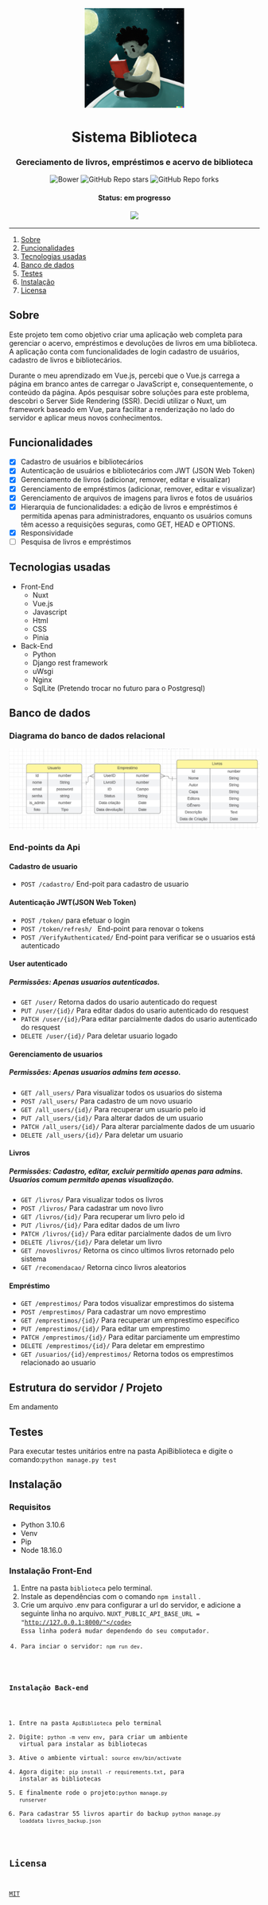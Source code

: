 <div align="center">

<img src="https://github.com/SobrancelhaDoDragao/Sistema-Biblioteca/blob/Alpha-3.0/biblioteca/public/img/meninoLendo.png" alt="Menino lendo um livro na lua" width="200">

</div>

<h1 align="center">Sistema Biblioteca</h1>

<h3 align="center">Gereciamento de livros, empréstimos e acervo de biblioteca</h3>

<div align="center">
    
![Bower](https://img.shields.io/bower/l/mi?color=9cf&style=for-the-badge)
![GitHub Repo stars](https://img.shields.io/github/stars/SobrancelhaDoDragao/Sistema-Biblioteca?color=9cf&style=for-the-badge)
![GitHub Repo forks](https://img.shields.io/github/forks/SobrancelhaDoDragao/Sistema-Biblioteca?color=9cf&style=for-the-badge)
    
</div>

<h4 align="center">Status: em progresso</h4>

<div align="center">
    
<img src="https://github.com/SobrancelhaDoDragao/Sistema-Biblioteca/blob/master/screenshots/aprensentacao2.gif">
    
</div>

-----------------------------------------------------------------------------------------------------------------

1. [Sobre](#sobre)
2. [Funcionalidades](#funcionalidades)
3. [Tecnologias usadas](#tecnologias-usadas) 
4. [Banco de dados](#banco-de-dados)
5. [Testes](#testes)
6. [Instalação](#instalação)
7. [Licensa](#licensa)

## Sobre

Este projeto tem como objetivo criar uma aplicação web completa para gerenciar o acervo, empréstimos e devoluções de livros em uma biblioteca. A aplicação conta com funcionalidades de login cadastro de usuários, cadastro de livros e bibliotecários.

Durante o meu aprendizado em Vue.js, percebi que o Vue.js carrega a página em branco antes de carregar o JavaScript e, consequentemente, o conteúdo da página. Após pesquisar sobre soluções para este problema, descobri o Server Side Rendering (SSR). Decidi utilizar o Nuxt, um framework baseado em Vue, para facilitar a renderização no lado do servidor e aplicar meus novos conhecimentos.

## Funcionalidades

- [x] Cadastro de usuários e bibliotecários
- [x] Autenticação de usuários e bibliotecários com JWT (JSON Web Token)
- [x] Gerenciamento de livros (adicionar, remover, editar e visualizar)
- [x] Gerenciamento de empréstimos (adicionar, remover, editar e visualizar)
- [x] Gerenciamento de arquivos de imagens para livros e fotos de usuários
- [x] Hierarquia de funcionalidades: a edição de livros e empréstimos é permitida apenas para administradores, enquanto os usuários comuns têm acesso a requisições seguras, como GET, HEAD e OPTIONS.
- [x] Responsividade
- [ ] Pesquisa de livros e empréstimos

## Tecnologias usadas

- Front-End
    - Nuxt
    - Vue.js
    - Javascript
    - Html
    - CSS
    - Pinia
- Back-End
    - Python
    - Django rest framework
    - uWsgi
    - Nginx
    - SqlLite (Pretendo trocar no futuro para o Postgresql)

## Banco de dados

### Diagrama do banco de dados relacional

<img src="https://github.com/SobrancelhaDoDragao/Sistema-Biblioteca/blob/master/screenshots/diagrama_banco.png" alt="Diagrama do banco de dados">

### End-points da Api

#### Cadastro de usuario

- <code>POST /cadastro/</code> End-poit para cadastro de usuario

#### Autenticação JWT(JSON Web Token)

- <code>POST /token/</code> para efetuar o login
- <code>POST /token/refresh/ </code> End-point para renovar o tokens
- <code>POST /VerifyAuthenticated/</code> End-point para verificar se o usuarios está autenticado

#### User autenticado

##### Permissões: Apenas usuarios autenticados.

- <code>GET /user/</code> Retorna dados do usario autenticado do request
- <code>PUT /user/{id}/</code> Para editar dados do usario autenticado do resquest
- <code>PATCH /user/{id}/</code>Para editar parcialmente dados do usario autenticado do resquest
- <code>DELETE /user/{id}/</code> Para deletar usuario logado

#### Gerenciamento de usuarios

##### Permissões: Apenas usuarios admins tem acesso.

- <code>GET /all_users/</code> Para visualizar todos os usuarios do sistema
- <code>POST /all_users/</code> Para cadastro de um novo usuario
- <code>GET /all_users/{id}/</code> Para recuperar um usuario pelo id
- <code>PUT /all_users/{id}/</code> Para alterar dados de um usuario
- <code>PATCH /all_users/{id}/</code> Para alterar parcialmente dados de um usuario
- <code>DELETE /all_users/{id}/</code> Para deletar um usuario

#### Livros

##### Permissões: Cadastro, editar, excluir permitido apenas para admins. Usuarios comum permitdo apenas visualização.

- <code>GET /livros/</code> Para visualizar todos os livros
- <code>POST /livros/</code> Para cadastrar um novo livro
- <code>GET /livros/{id}/</code> Para recuperar um livro pelo id
- <code>PUT /livros/{id}/</code> Para editar dados de um livro
- <code>PATCH /livros/{id}/</code> Para editar parcialmente dados de um livro
- <code>DELETE /livros/{id}/</code> Para deletar um livro
- <code>GET /novoslivros/</code> Retorna os cinco ultimos livros retornado pelo sistema
- <code>GET /recomendacao/</code> Retorna cinco livros aleatorios

#### Empréstimo

- <code>GET /emprestimos/</code> Para todos visualizar emprestimos do sistema
- <code>POST /emprestimos/</code> Para cadastrar um novo emprestimo
- <code>GET /emprestimos/{id}/</code> Para recuperar um emprestimo especifico
- <code>PUT /emprestimos/{id}/</code> Para editar um emprestimo
- <code>PATCH /emprestimos/{id}/</code> Para editar parciamente um emprestimo
- <code>DELETE /emprestimos/{id}/</code> Para deletar em emprestimo
- <code>GET /usuarios/{id}/emprestimos/</code> Retorna todos os emprestimos relacionado ao usuario

## Estrutura do servidor / Projeto

Em andamento

## Testes

Para executar testes unitários entre na pasta ApiBiblioteca e digite o comando:<code>python manage.py test</code>

## Instalação

### Requisitos

  - Python 3.10.6
  - Venv
  - Pip
  - Node 18.16.0
  
### Instalação Front-End

1. Entre na pasta <code>biblioteca</code> pelo terminal.
2. Instale as dependências com o comando <code>npm install</code> .
3. Crie um arquivo .env para configurar a url do servidor, e adicione a seguinte linha no arquivo. <code>NUXT_PUBLIC_API_BASE_URL = "http://127.0.0.1:8000/"</code> Essa linha poderá mudar dependendo do seu computador.
4. Para inciar o servidor: <code>npm run dev</code>.

### Instalação Back-end

1. Entre na pasta <code>ApiBiblioteca</code> pelo terminal
2. Digite: <code>python -m venv env</code>, para criar um ambiente virtual para instalar as bibliotecas
3. Ative o ambiente virtual: <code>source env/bin/activate</code>
4. Agora digite: <code>pip install -r requirements.txt</code>, para instalar as bibliotecas
5. E finalmente rode o projeto:<code>python manage.py runserver</code>
6. Para cadastrar 55 livros apartir do backup <code>python manage.py loaddata livros_backup.json</code>

## Licensa

[MIT](https://github.com/SobrancelhaDoDragao/Sistema-Biblioteca/blob/master/LICENSE.md)
